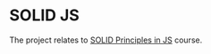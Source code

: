 # SOLID JS

The project relates to [SOLID Principles in JS](https://www.youtube.com/watch?v=xq13wiqvcTc) course.

